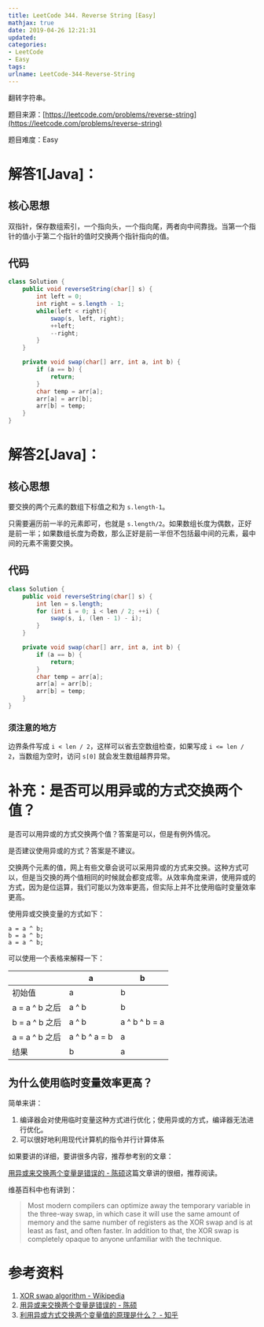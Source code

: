 ```yaml
---
title: LeetCode 344. Reverse String [Easy]
mathjax: true
date: 2019-04-26 12:21:31
updated:
categories:
- LeetCode
- Easy
tags:
urlname: LeetCode-344-Reverse-String
---
```


翻转字符串。

<!-- more -->

题目来源：[https://leetcode.com/problems/reverse-string](https://leetcode.com/problems/reverse-string)

题目难度：Easy



# 解答1[Java]：

## 核心思想

双指针，保存数组索引，一个指向头，一个指向尾，两者向中间靠拢。当第一个指针的值小于第二个指针的值时交换两个指针指向的值。

## 代码

```java
class Solution {
    public void reverseString(char[] s) {
        int left = 0;
        int right = s.length - 1;
        while(left < right){
            swap(s, left, right);
            ++left;
            --right;
        }
    }

    private void swap(char[] arr, int a, int b) {
        if (a == b) {
            return;
        }
        char temp = arr[a];
        arr[a] = arr[b];
        arr[b] = temp;
    }
}
```



# 解答2[Java]：

## 核心思想

要交换的两个元素的数组下标值之和为 `s.length-1`。

只需要遍历前一半的元素即可，也就是 `s.length/2`。如果数组长度为偶数，正好是前一半；如果数组长度为奇数，那么正好是前一半但不包括最中间的元素，最中间的元素不需要交换。

## 代码

```java
class Solution {
    public void reverseString(char[] s) {
        int len = s.length;
        for (int i = 0; i < len / 2; ++i) {
            swap(s, i, (len - 1) - i);
        }
    }

    private void swap(char[] arr, int a, int b) {
        if (a == b) {
            return;
        }
        char temp = arr[a];
        arr[a] = arr[b];
        arr[b] = temp;
    }
}
```

### 须注意的地方

边界条件写成 `i < len / 2`，这样可以省去空数组检查，如果写成 `i <= len / 2`，当数组为空时，访问 `s[0]` 就会发生数组越界异常。



# 补充：是否可以用异或的方式交换两个值？

是否可以用异或的方式交换两个值？答案是可以，但是有例外情况。

是否建议使用异或的方式？答案是不建议。

交换两个元素的值，网上有些文章会说可以采用异或的方式来交换。这种方式可以，但是当交换的两个值相同的时候就会都变成零。从效率角度来讲，使用异或的方式，因为是位运算，我们可能以为效率更高，但实际上并不比使用临时变量效率更高。

使用异或交换变量的方式如下：

```
a = a ^ b;
b = a ^ b;
a = a ^ b;
```

可以使用一个表格来解释一下：

|                | a             | b             |
| -------------- | ------------- | ------------- |
| 初始值         | a             | b             |
| a = a ^ b 之后 | a ^ b         | b             |
| b = a ^ b 之后 | a ^ b         | a ^ b ^ b = a |
| a = a ^ b 之后 | a ^ b ^ a = b | a             |
| 结果           | b             | a             |



## 为什么使用临时变量效率更高？

简单来讲：

1. 编译器会对使用临时变量这种方式进行优化；使用异或的方式，编译器无法进行优化。
2. 可以很好地利用现代计算机的指令并行计算体系

如果要讲的详细，要讲很多内容，推荐参考别的文章：

[用异或来交换两个变量是错误的 - 陈硕](https://blog.csdn.net/solstice/article/details/5166912)这篇文章讲的很细，推荐阅读。

维基百科中也有讲到：

> Most modern compilers can optimize away the temporary variable in the three-way swap, in which case it will use the same amount of memory and the same number of registers as the XOR swap and is at least as fast, and often faster. In addition to that, the XOR swap is completely opaque to anyone unfamiliar with the technique.



# 参考资料

1. [XOR swap algorithm - Wikipedia](https://en.wikipedia.org/wiki/XOR_swap_algorithm)
2. [用异或来交换两个变量是错误的 - 陈硕](https://blog.csdn.net/solstice/article/details/5166912)
3. [利用异或方式交换两个变量值的原理是什么？ - 知乎](https://www.zhihu.com/question/62003033/answer/193516886)